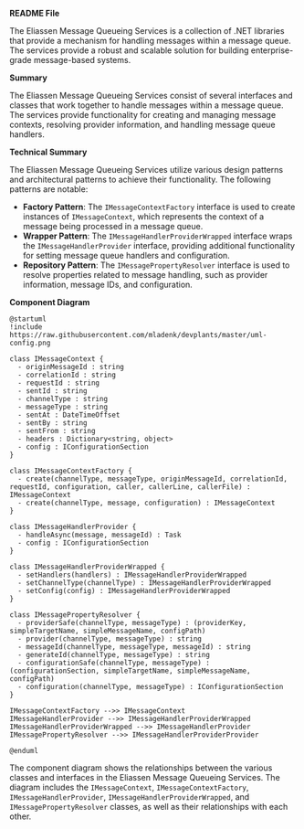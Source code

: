 **README File**

The Eliassen Message Queueing Services is a collection of .NET libraries that provide a mechanism for handling messages within a message queue. The services provide a robust and scalable solution for building enterprise-grade message-based systems.

**Summary**

The Eliassen Message Queueing Services consist of several interfaces and classes that work together to handle messages within a message queue. The services provide functionality for creating and managing message contexts, resolving provider information, and handling message queue handlers.

**Technical Summary**

The Eliassen Message Queueing Services utilize various design patterns and architectural patterns to achieve their functionality. The following patterns are notable:

* **Factory Pattern**: The `IMessageContextFactory` interface is used to create instances of `IMessageContext`, which represents the context of a message being processed in a message queue.
* **Wrapper Pattern**: The `IMessageHandlerProviderWrapped` interface wraps the `IMessageHandlerProvider` interface, providing additional functionality for setting message queue handlers and configuration.
* **Repository Pattern**: The `IMessagePropertyResolver` interface is used to resolve properties related to message handling, such as provider information, message IDs, and configuration.

**Component Diagram**

```plantuml
@startuml
!include https://raw.githubusercontent.com/mladenk/devplants/master/uml-config.png

class IMessageContext {
  - originMessageId : string
  - correlationId : string
  - requestId : string
  - sentId : string
  - channelType : string
  - messageType : string
  - sentAt : DateTimeOffset
  - sentBy : string
  - sentFrom : string
  - headers : Dictionary<string, object>
  - config : IConfigurationSection
}

class IMessageContextFactory {
  - create(channelType, messageType, originMessageId, correlationId, requestId, configuration, caller, callerLine, callerFile) : IMessageContext
  - create(channelType, message, configuration) : IMessageContext
}

class IMessageHandlerProvider {
  - handleAsync(message, messageId) : Task
  - config : IConfigurationSection
}

class IMessageHandlerProviderWrapped {
  - setHandlers(handlers) : IMessageHandlerProviderWrapped
  - setChannelType(channelType) : IMessageHandlerProviderWrapped
  - setConfig(config) : IMessageHandlerProviderWrapped
}

class IMessagePropertyResolver {
  - providerSafe(channelType, messageType) : (providerKey, simpleTargetName, simpleMessageName, configPath)
  - provider(channelType, messageType) : string
  - messageId(channelType, messageType, messageId) : string
  - generateId(channelType, messageType) : string
  - configurationSafe(channelType, messageType) : (configurationSection, simpleTargetName, simpleMessageName, configPath)
  - configuration(channelType, messageType) : IConfigurationSection
}

IMessageContextFactory -->> IMessageContext
IMessageHandlerProvider -->> IMessageHandlerProviderWrapped
IMessageHandlerProviderWrapped -->> IMessageHandlerProvider
IMessagePropertyResolver -->> IMessageHandlerProviderProvider

@enduml
```

The component diagram shows the relationships between the various classes and interfaces in the Eliassen Message Queueing Services. The diagram includes the `IMessageContext`, `IMessageContextFactory`, `IMessageHandlerProvider`, `IMessageHandlerProviderWrapped`, and `IMessagePropertyResolver` classes, as well as their relationships with each other.